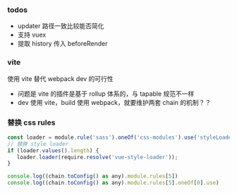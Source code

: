 ### todos
- updater 路径一致比较能否简化
- 支持 vuex
- 提取 history 传入 beforeRender

### vite
使用 vite 替代 webpack dev 的可行性
- 问题是 vite 的插件是基于 rollup 体系的，与 tapable 规范不一样
- dev 使用 vite，build 使用 webpack，就要维护两套 chain 的机制？？

### 替换 css rules
``` javascript
const loader = module.rule('sass').oneOf('css-modules').use('styleLoader');
// 替换 style loader
if (loader.values().length) {
   loader.loader(require.resolve('vue-style-loader'));
}

console.log((chain.toConfig() as any).module.rules[5])
console.log((chain.toConfig() as any).module.rules[5].oneOf[0].use)
```

